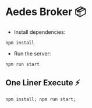 # Aedes Broker :package:
- Install dependencies:
```console
npm install
```

- Run the server: 
```console
npm run start
```
## One Liner Execute :zap:
```console
npm install; npm run start;
```